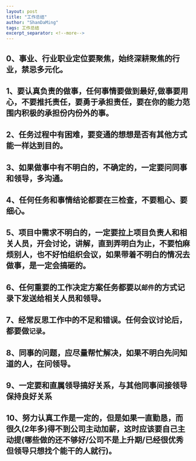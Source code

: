 ```yaml
---
layout: post
title: "工作总结"
author: "ShanDaMing"
tags: 工作总结
excerpt_separator: <!--more-->
---
```


## 0、事业、行业职业定位要聚焦，始终深耕聚焦的行业，禁忌多元化。<!--more-->

## 1、要认真负责的做事，任何事情要做到最好,做事要用心，不要推托责任，要勇于承担责任，要在你的能力范围内积极的承担份内份外的事。

## 2、任务过程中有困难，要变通的想想是否有其他方式能一样达到目的。

## 3、如果做事中有不明白的，不确定的，一定要问同事和领导，多沟通。

## 4、任何任务和事情结论都要在三检查，不要粗心、要细心。

## 5、项目中需求不明白的，一定要拉上项目负责人和相关人员，开会讨论，讲解，直到弄明白为止，不要怕麻烦别人，也不好怕组织会议，如果带着不明白的情况去做事，是一定会搞砸的。

## 6、任何重要的工作决定方案任务都要以`邮件`的方式记录下发送给相关人员和领导。

## 7、经常反思工作中的不足和错误。任何会议讨论后，都要做`记录`。

## 8、同事的问题，应尽量帮忙解决，如果不明白先问知道的人，在问领导。

## 9、一定要和直属领导搞好关系，与其他同事间接领导保持良好关系

## 10、努力认真工作是一定的，但是如果一直勤恳，而很久(2年多)得不到公司主动加薪，这时应该要自己主动提(哪些做的还不够好/公司不是上升期/已经很优秀但领导只想找个能干的人就行)。
